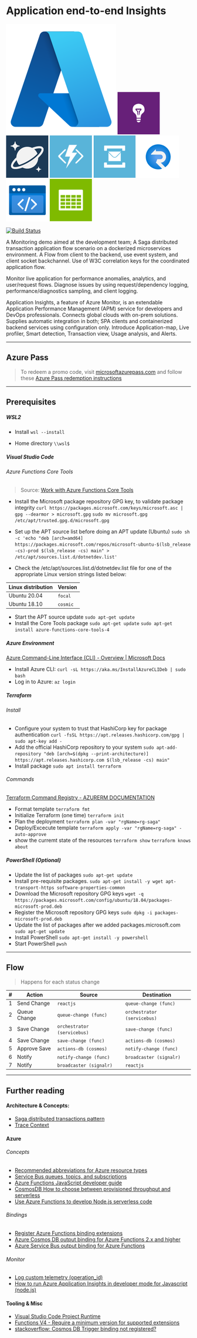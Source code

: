 # Application end-to-end Insights
[![N|Azure Portal](https://github.com/eladtpro/disaster-evac-react-node/blob/main/.readme/azure.svg?raw=true)](https://ms.portal.azure.com/) 
[![N|Azure Application Insights](https://github.com/eladtpro/disaster-evac-react-node/blob/main/.readme/AppInsights.png?raw=true)](https://azure.microsoft.com/en-us/services/monitor) [![N|CosmosDB](https://github.com/eladtpro/disaster-evac-react-node/blob/main/.readme/CosmosDB.png?raw=true)](https://azure.microsoft.com/en-us/services/cosmos-db) [![N|Azure Functions](https://github.com/eladtpro/disaster-evac-react-node/blob/main/.readme/FunctionApp.png?raw=true)](https://azure.microsoft.com/en-us/services/functions) [![N|Service Bus](https://github.com/eladtpro/disaster-evac-react-node/blob/main/.readme/ServiceBus.png?raw=true)](https://azure.microsoft.com/en-us/services/service-bus) [![N|Azure SignalR Service](https://github.com/eladtpro/disaster-evac-react-node/blob/main/.readme/SignalR.png?raw=true)](https://azure.microsoft.com/en-us/services/signalr-service) [![N|Static Web Apps](https://github.com/eladtpro/disaster-evac-react-node/blob/main/.readme/StaticWebApp.png?raw=true)](https://azure.microsoft.com/en-us/services/app-service/static) [![N|Storage](https://github.com/eladtpro/disaster-evac-react-node/blob/main/.readme/StorageAccount.png?raw=true)](https://azure.microsoft.com/en-us/product-categories/storage)

[![Build Status](https://travis-ci.org/joemccann/dillinger.svg?branch=master)](https://travis-ci.org/joemccann/dillinger)

A Monitoring demo aimed at the development team; A Saga distributed transaction application flow scenario on a dockerized microservices environment.
A Flow from client to the backend, use event system, and client socket backchannel. Use of W3C correlation keys for the coordinated application flow.

Monitor live application for performance anomalies, analytics, and user/request flows. Diagnose issues by using request/dependency logging, performance/diagnostics sampling, and client logging.
 
Application Insights, a feature of Azure Monitor, is an extendable Application Performance Management (APM) service for developers and DevOps professionals. Connects global clouds with on-prem solutions.
Supplies automatic integration in both; SPA clients and containerized backend services using configuration only.
Introduce Application-map, Live profiler, Smart detection, Transaction view, Usage analysis, and Alerts.


___

## Azure Pass
> To redeem a promo code, visit [microsoftazurepass.com](https://www.microsoftazurepass.com/) and follow these [Azure Pass redemption instructions](https://www.microsoftazurepass.com/Home/HowTo) 

___
## Prerequisites


##### WSL2
* Install
    `wsl --install`

* Home directory
    `\\wsl$`

##### Visual Studio Code

###### Azure Functions Core Tools
> Source: [Work with Azure Functions Core Tools](https://docs.microsoft.com/en-us/azure/azure-functions/functions-run-local?tabs=v4%2Clinux%2Ccsharp%2Cportal%2Cbash%2Ckeda#install-the-azure-functions-core-tools)

* Install the Microsoft package repository GPG key, to validate package integrity
    `curl https://packages.microsoft.com/keys/microsoft.asc | gpg --dearmor > microsoft.gpg`
    `sudo mv microsoft.gpg /etc/apt/trusted.gpg.d/microsoft.gpg`

* Set up the APT source list before doing an APT update (Ubuntu)
    `sudo sh -c 'echo "deb [arch=amd64] https://packages.microsoft.com/repos/microsoft-ubuntu-$(lsb_release -cs)-prod $(lsb_release -cs) main" > /etc/apt/sources.list.d/dotnetdev.list'`

* Check the /etc/apt/sources.list.d/dotnetdev.list file for one of the appropriate Linux version strings listed below:

| Linux distribution        | Version |
| -----------               | ----------- |
| Ubuntu 20.04              | `focal`     |
| Ubuntu 18.10              | `cosmic`    |

* Start the APT source update
    `sudo apt-get update`
* Install the Core Tools package
    `sudo apt-get update`
    `sudo apt-get install azure-functions-core-tools-4`

##### Azure Environment

[Azure Command-Line Interface (CLI) - Overview | Microsoft Docs](https://docs.microsoft.com/en-us/cli/azure/)

* Install Azure CLI: 
    `curl -sL https://aka.ms/InstallAzureCLIDeb | sudo bash`
* Log in to Azure:
    `az login`

##### Terraform

###### Install
* Configure your system to trust that HashiCorp key for package authentication
`curl -fsSL https://apt.releases.hashicorp.com/gpg | sudo apt-key add -`
* Add the official HashiCorp repository to your system
`sudo apt-add-repository "deb [arch=$(dpkg --print-architecture)] https://apt.releases.hashicorp.com $(lsb_release -cs) main"`
* Install package
`sudo apt install terraform`


###### Commands

[Terraform Command Registry - AZURERM DOCUMENTATION](https://registry.terraform.io/providers/hashicorp/azurerm/latest/docs)

* Format template
    `terraform fmt`
* Initialize Terraform (one time)
    `terraform init`
* Plan the deployment
    `terraform plan -var "rgName=rg-saga"`
* Deploy/Excecute template
    `terraform apply -var "rgName=rg-saga" -auto-approve`   
* show the curremt state of the resources
    `terraform show` 
    `terraform knows about`

##### PowerShell (Optional)

* Update the list of packages
    `sudo apt-get update`
* Install pre-requisite packages.
    `sudo apt-get install -y wget apt-transport-https software-properties-common`
* Download the Microsoft repository GPG keys
    `wget -q https://packages.microsoft.com/config/ubuntu/18.04/packages-microsoft-prod.deb`
* Register the Microsoft repository GPG keys
    `sudo dpkg -i packages-microsoft-prod.deb`
* Update the list of packages after we added packages.microsoft.com
    `sudo apt-get update`
* Install PowerShell
    `sudo apt-get install -y powershell`
* Start PowerShell
    `pwsh`

___
## Flow

> Happens for each status change

| #   | Action          | Source                      | Destination                 |
| --  | -----------     | -----------                 | -----------                 |
| 1   | Send Change     | `reactjs`                   | `queue-change (func)`       |
| 2   | Queue Change    | `queue-change (func)`       | `orchestrator (servicebus)` |
| 3   | Save Change     | `orchestrator (servicebus)` | `save-change (func)`        |
| 4   | Save Change     | `save-change (func)`        | `actions-db (cosmos)`       |
| 5   | Approve Save    | `actions-db (cosmos)`       | `notify-change (func)`      |
| 6   | Notify          | `notify-change (func)`      | `broadcaster (signalr)`     |
| 7   | Notify          | `broadcaster (signalr)`     | `reactjs`                   |


___
## Further reading

#### Architecture & Concepts:
- [Saga distributed transactions pattern](https://docs.microsoft.com/en-us/azure/architecture/reference-architectures/saga/saga)
- [Trace Context](https://www.w3.org/TR/trace-context/)


#### Azure

###### Concepts
- [Recommended abbreviations for Azure resource types](https://docs.microsoft.com/en-us/azure/cloud-adoption-framework/ready/azure-best-practices/resource-abbreviations)
- [Service Bus queues, topics, and subscriptions](https://docs.microsoft.com/en-us/azure/service-bus-messaging/service-bus-queues-topics-subscriptions)
- [Azure Functions JavaScript developer guide](https://docs.microsoft.com/en-us/azure/azure-functions/functions-reference-node?tabs=v2)
- [CosmosDB How to choose between provisioned throughput and serverless](https://docs.microsoft.com/en-us/azure/cosmos-db/throughput-serverless)
- [Use Azure Functions to develop Node.js serverless code](https://docs.microsoft.com/en-us/azure/developer/javascript/how-to/develop-serverless-apps)

###### Bindings
- [Register Azure Functions binding extensions](https://docs.microsoft.com/en-us/azure/azure-functions/functions-bindings-register?source=docs#access-extensions-in-non-net-languages)
- [Azure Cosmos DB output binding for Azure Functions 2.x and higher](https://docs.microsoft.com/en-us/azure/azure-functions/functions-bindings-cosmosdb-v2-output?tabs=javascript)
- [Azure Service Bus output binding for Azure Functions](https://docs.microsoft.com/en-us/azure/azure-functions/functions-bindings-service-bus-output?tabs=javascript)

###### Monitor
- [Log custom telemetry (operation_id)](https://docs.microsoft.com/en-us/azure/azure-functions/functions-reference-node?tabs=v2#log-custom-telemetry)
- [How to run Azure Application Insights in developer mode for Javascript (node.js)](https://stackoverflow.com/questions/55183717/how-to-run-azure-application-insights-in-developer-mode-for-javascript-node-js)

#### Tooling & Misc
- [Visual Studio Code Project Runtime](https://github.com/Microsoft/vscode-azurefunctions/wiki/Project-Runtime)
- [Functions V4 - Require a minimum version for supported extensions](https://github.com/Azure/Azure-Functions/issues/1987)
- [stackoverflow: Cosmos DB Trigger binding not registered?](https://stackoverflow.com/questions/60239375/cosmos-db-trigger-binding-not-registered)